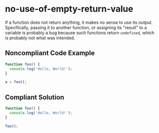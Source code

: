 # no-use-of-empty-return-value

If a function does not return anything, it makes no sense to use its output. Specifically, passing it to another function, or assigning its "result" to a variable is probably a bug because such functions return `undefined`, which is probably not what was intended.

## Noncompliant Code Example

```javascript
function foo() {
  console.log('Hello, World!');
}

a = foo();
```

## Compliant Solution

```javascript
function foo() {
  console.log('Hello, World!');
}

foo();
```
